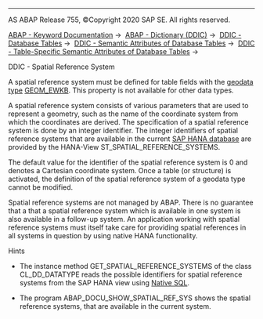   

* * *

AS ABAP Release 755, ©Copyright 2020 SAP SE. All rights reserved.

[ABAP - Keyword Documentation](https://help.sap.com/doc/abapdocu_755_index_htm/7.55/en-US/abenabap.htm) →  [ABAP - Dictionary (DDIC)](https://help.sap.com/doc/abapdocu_755_index_htm/7.55/en-US/abenabap_dictionary.htm) →  [DDIC - Database Tables](https://help.sap.com/doc/abapdocu_755_index_htm/7.55/en-US/abenddic_database_tables.htm) →  [DDIC - Semantic Attributes of Database Tables](https://help.sap.com/doc/abapdocu_755_index_htm/7.55/en-US/abenddic_database_tables_sema.htm) →  [DDIC - Table-Specific Semantic Attributes of Database Tables](https://help.sap.com/doc/abapdocu_755_index_htm/7.55/en-US/abenddic_database_tables_semasspec.htm) → 

DDIC - Spatial Reference System

A spatial reference system must be defined for table fields with the [geodata type](https://help.sap.com/doc/abapdocu_755_index_htm/7.55/en-US/abengeo_data_type_glosry.htm "Glossary Entry") [GEOM\_EWKB](https://help.sap.com/doc/abapdocu_755_index_htm/7.55/en-US/abenddic_builtin_types.htm). This property is not available for other data types.

A spatial reference system consists of various parameters that are used to represent a geometry, such as the name of the coordinate system from which the coordinates are derived. The specification of a spatial reference system is done by an integer identifier. The integer identifiers of spatial reference systems that are available in the current [SAP HANA database](https://help.sap.com/doc/abapdocu_755_index_htm/7.55/en-US/abenhana_database_glosry.htm "Glossary Entry") are provided by the HANA-View ST\_SPATIAL\_REFERENCE\_SYSTEMS.

The default value for the identifier of the spatial reference system is 0 and denotes a Cartesian coordinate system. Once a table (or structure) is activated, the definition of the spatial reference system of a geodata type cannot be modified.

Spatial reference systems are not managed by ABAP. There is no guarantee that a that a spatial reference system which is available in one system is also available in a follow-up system. An application working with spatial reference systems must itself take care for providing spatial references in all systems in question by using native HANA functionality.

Hints

-   The instance method GET\_SPATIAL\_REFERENCE\_SYSTEMS of the class CL\_DD\_DATATYPE reads the possible identifiers for spatial reference systems from the SAP HANA view using [Native SQL](https://help.sap.com/doc/abapdocu_755_index_htm/7.55/en-US/abennative_sql_glosry.htm "Glossary Entry").

-   The program ABAP\_DOCU\_SHOW\_SPATIAL\_REF\_SYS shows the spatial reference systems, that are available in the current system.